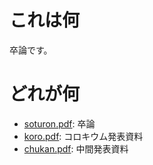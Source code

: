 # これは何
卒論です。

# どれが何

- [soturon.pdf](soturon.pdf): 卒論
- [koro.pdf](koro.pdf): コロキウム発表資料
- [chukan.pdf](chukan.pdf): 中間発表資料
